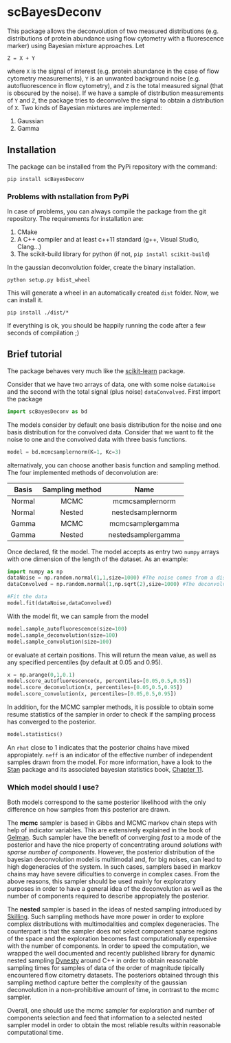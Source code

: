 # scBayesDeconv

This package allows the deconvolution of two measured distributions (e.g. distributions of protein abundance using flow cytometry with a fluorescence marker) using Bayesian mixture approaches. Let

```
Z = X + Y
```

where `X` is the signal of interest (e.g. protein abundance in the case of flow cytometry measurements), `Y` is an unwanted background noise (e.g. autofluorescence in flow cytometry), and `Z` is the total measured signal (that is obscured by the noise). If we have a sample of distribution measurements of `Y` and `Z`, the package tries to deconvolve the signal to obtain a distribution of `X`. Two kinds of Bayesian mixtures are implemented:

1. Gaussian
2. Gamma

## Installation

The package can be installed from the PyPi repository with the command:

```shell
pip install scBayesDeconv
```

### Problems with nstallation from PyPi
In case of problems, you can always compile the package from the git repository. The requirements for installation are:
 1. CMake
 2. A C++ compiler and at least c++11 standard (g++, Visual Studio, Clang...)
 3. The scikit-build library for python (if not, `pip install scikit-build`)

In the gaussian deconvolution folder, create the binary installation.

```shell
python setup.py bdist_wheel
```

This will generate a wheel in an automatically created `dist` folder. Now, we can install it.

```shell
pip install ./dist/*
```

If everything is ok, you should be happily running the code after a few seconds of compilation ;)

## Brief tutorial

The package behaves very much like the [scikit-learn](https://scikit-learn.org/) package.

Consider that we have two arrays of data, one with some noise `dataNoise` and the second with the total signal (plus noise) `dataConvolved`.
First import the package

```python
import scBayesDeconv as bd
```

The models consider by default one basis distribution for the noise and one basis distribution for the convolved data. Consider that we want to fit the noise to one and the convolved data with three basis functions.

```python
model = bd.mcmcsamplernorm(K=1, Kc=3)
```

alternativaly, you can choose another basis function and sampling method. The four implemented methods of deconvolution are:

| Basis | Sampling method | Name |
|:-:|:-:|:-:|
| Normal | MCMC | mcmcsamplernorm |
| Normal | Nested | nestedsamplernorm |
| Gamma | MCMC | mcmcsamplergamma |
| Gamma | Nested | nestedsamplergamma |

Once declared, fit the model. The model accepts as entry two `numpy` arrays with one dimension of the length of the dataset. As an example:

```python
import numpy as np
dataNoise = np.random.normal(1,1,size=1000) #The noise comes from a distribution around one with standard deviation one.
dataConvolved = np.random.normal(1,np.sqrt(2),size=1000) #The deconvolved distribution comes from a distribution around zero with standard deviation one.

#Fit the data
model.fit(dataNoise,dataConvolved)
```

With the model fit, we can sample from the model

```python
model.sample_autofluorescence(size=100)
model.sample_deconvolution(size=100)
model.sample_convolution(size=100)
```

or evaluate at certain positions. This will return the mean value, as well as any specified percentiles (by default at 0.05 and 0.95).

```python
x = np.arange(0,1,0.1)
model.score_autofluorescence(x, percentiles=[0.05,0.5,0.95])
model.score_deconvolution(x, percentiles=[0.05,0.5,0.95])
model.score_convolution(x, percentiles=[0.05,0.5,0.95])
```

In addition, for the MCMC sampler methods, it is possible to obtain some resume statistics of the sampler in order to check if the sampling process has converged to the posterior.

```python
model.statistics()
```

An `rhat` close to 1 indicates that the posterior chains have mixed appropiately. `neff` is an indicator of the effective number of independent samples drawn from the model. For more information, have a look to the [Stan](https://mc-stan.org/) package and its associated bayesian statistics book, [Chapter 11](http://www.stat.columbia.edu/~gelman/book/).

### Which model should I use?

Both models correspond to the same posterior likelihood with the only difference on how samples from this posterior are drawn. 

The **mcmc** sampler is based in Gibbs and MCMC markov chain steps with help of indicator variables. This are extensively explained in the book of [Gelman](http://www.stat.columbia.edu/~gelman/book/). Such sampler have the benefit of converging *fast* to a mode of the posterior and have the nice property of concentrating around *solutions with sparse number of components*. However, the posterior distribution of the bayesian deconvolution model is multimodal and, for big noises, can lead to high degeneracies of the system. In such cases, samplers based in markov chains may have severe dificulties to converge in complex cases. From the above reasons, this sampler should be used mainly for exploratory purposes in order to have a general idea of the deconvolution as well as the number of components required to describe appropiately the posterior.

The **nested** sampler is based in the ideas of nested sampling introduced by [Skilling](https://projecteuclid.org/euclid.ba/1340370944). Such sampling methods have more power in order to explore complex distributions with multimodalities and complex degeneracies. The counterpart is that the sampler does not select component sparse regions of the space and the exploration becomes fast computationally expensive with the number of components. In order to speed the computation, we wrapped the well documented and recently published library for dynamic nested sampling [Dynesty](https://dynesty.readthedocs.io/en/latest/) around C++ in order to obtain reasonable sampling times for samples of data of the order of magnitude tipically encountered flow citometry datasets. The posteriors obtained through this sampling method capture better the complexity of the gaussian deconvolution in a non-prohibitive amount of time, in contrast to the mcmc sampler.

Overall, one should use the mcmc sampler for exploration and number of components selection and feed that information to a selected nested sampler model in order to obtain the most reliable results within reasonable computational time.
